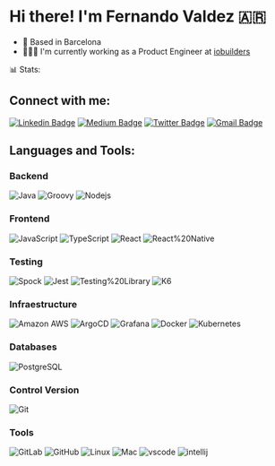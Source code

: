 # Hi there! I'm Fernando Valdez 🇦🇷

- 📍 Based in Barcelona
- 🧑🏽‍💻 I'm currently working as a Product Engineer at [iobuilders](https://io.builders)

<div align="start">
    📊 Stats: <img src="https://komarev.com/ghpvc/?username=fervaldezjr&style=plastic&color=red" alt=""/>
</div>

## Connect with me:

[![Linkedin Badge](https://img.shields.io/badge/-Linkedin-blue?style=flat-square&logo=Linkedin&logoColor=white&link=https://www.linkedin.com/in/fervaldezjr/)](https://www.linkedin.com/in/fervaldezjr/)
[![Medium Badge](https://img.shields.io/badge/-Medium-black?style=flat-square&labelColor=000000&logo=Medium&link=https://medium.com/@fervaldezjr/)](https://medium.com/@fervaldezjr)
[![Twitter Badge](https://img.shields.io/badge/-Follow%20me%20on%20X-black?style=flat-square&labelColor=black&logo=x&link=https://twitter.com/fervaldezjr)](https://twitter.com/fervaldezjr)
[![Gmail Badge](https://img.shields.io/badge/-Send%20me%20an%20email-c14438?style=flat-square&logo=Gmail&logoColor=white&link=mailto:fervaldezjr11@gmail.com)](mailto:fervaldezjr11@gmail.com)

## Languages and Tools:

### Backend

![Java](https://img.shields.io/badge/-Java-black?style=flat-square&logo=Java)
![Groovy](https://img.shields.io/badge/-Groovy-black?style=flat-square&logo=groovy)
![Nodejs](https://img.shields.io/badge/-Nodejs-black?style=flat-square&logo=Nodejs)

### Frontend

![JavaScript](https://img.shields.io/badge/-JavaScript-black?style=flat-square&logo=JavaScript)
![TypeScript](https://img.shields.io/badge/-TypeScript-black?style=flat-square&logo=TypeScript)
![React](https://img.shields.io/badge/-React-black?style=flat-square&logo=react)
![React%20Native](https://img.shields.io/badge/-React%20Native-black?style=flat-square&logo=React)

### Testing

![Spock](https://img.shields.io/badge/-Spock%20Framework-black?style=flat-square&logo=Spock)
![Jest](https://img.shields.io/badge/-Jest-black?style=flat-square&logo=Jest)
![Testing%20Library](https://img.shields.io/badge/-Testing%20Library-black?style=flat-square&logo=Testing%20Library)
![K6](https://img.shields.io/badge/-K6-black?style=flat-square&logo=k6)

### Infraestructure

![Amazon AWS](https://img.shields.io/badge/Amazon%20AWS-black?style=flat-square&logo=amazon-aws)
![ArgoCD](https://img.shields.io/badge/ArgoCD-black?style=flat-square&logo=ArgoCD)
![Grafana](https://img.shields.io/badge/Grafana-black?style=flat-square&logo=Grafana)
![Docker](https://img.shields.io/badge/Docker-black?style=flat-square&logo=Docker)
![Kubernetes](https://img.shields.io/badge/Kubernetes-black?style=flat-square&logo=Kubernetes)

### Databases

![PostgreSQL](https://img.shields.io/badge/-PostgreSQL-black?style=flat-square&logo=postgresql)

### Control Version

![Git](https://img.shields.io/badge/-Git-black?style=flat-square&logo=git)

### Tools

![GitLab](https://img.shields.io/badge/-GitLab-black?style=flat-square&logo=gitlab)
![GitHub](https://img.shields.io/badge/-GitHub-black?style=flat-square&logo=github)
![Linux](https://img.shields.io/badge/-Linux-black?style=flat-square&logo=Linux)
![Mac](https://img.shields.io/badge/-Mac-black?style=flat-square&logo=Mac)
![vscode](https://img.shields.io/badge/-Visual%20Studio%20Code-black?style=flat-square&logo=vscode)
![intellij](https://img.shields.io/badge/-IntelliJ-black?style=flat-square&logo=intellij)
